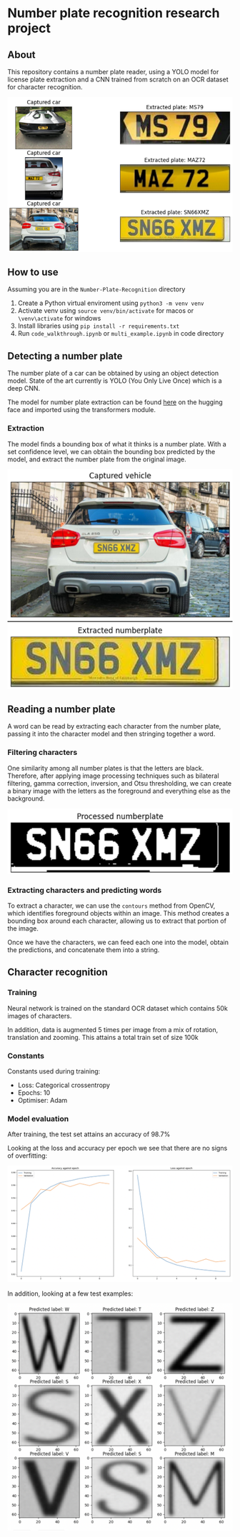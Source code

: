# Number plate recognition research project

## About

This repository contains a number plate reader, using a YOLO model for license plate extraction and a CNN trained from scratch on an OCR dataset for character recognition.

![example_recognition](docs/example_reading.png)

## How to use

Assuming you are in the `Number-Plate-Recognition` directory

1. Create a Python virtual enviroment using `python3 -m venv venv`
2. Activate venv using `source venv/bin/activate` for macos or `\venv\activate` for windows
3. Install libraries using `pip install -r requirements.txt`
4. Run `code_walkthrough.ipynb` or `multi_example.ipynb` in code directory

## Detecting a number plate

The number plate of a car can be obtained by using an object detection model. State of the art currently is YOLO (You Only Live Once) which is a deep CNN. 

The model for number plate extraction can be found [here](https://huggingface.co/nickmuchi/yolos-small-finetuned-license-plate-detection) on the hugging face and imported using the transformers module.

### Extraction

The model finds a bounding box of what it thinks is a number plate. With a set confidence level, we can obtain the bounding box predicted by the model, and extract the number plate from the original image.

![Original](docs/original.png) ![Extracted](docs/extracted.png)

## Reading a number plate

A word can be read by extracting each character from the number plate, passing it into the character model and then stringing together a word.

### Filtering characters

One similarity among all number plates is that the letters are black. Therefore, after applying image processing techniques such as bilateral filtering, gamma correction, inversion, and Otsu thresholding, we can create a binary image with the letters as the foreground and everything else as the background.

![Original](docs/processed.png)

### Extracting characters and predicting words

To extract a character, we can use the `contours` method from OpenCV, which identifies foreground objects within an image. This method creates a bounding box around each character, allowing us to extract that portion of the image.

Once we have the characters, we can feed each one into the model, obtain the predictions, and concatenate them into a string.

## Character recognition

### Training

Neural network is trained on the standard OCR dataset which contains 50k images of characters.

In addition, data is augmented 5 times per image from a mix of rotation, translation and zooming. This attains a total train set of size 100k

### Constants

Constants used during training:

- Loss: Categorical crossentropy
- Epochs: 10
- Optimiser: Adam

### Model evaluation

After training, the test set attains an accuracy of 98.7%

Looking at the loss and accuracy per epoch we see that there are no signs of overfitting:

![eval](docs/model_eval.png)

In addition, looking at a few test examples: 

![example_test](docs/character_example.png)